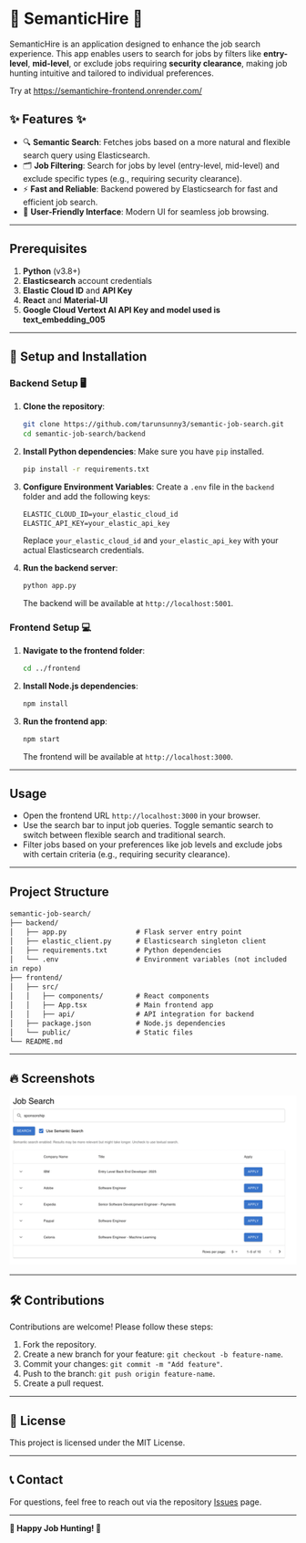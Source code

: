 
# 🚀 SemanticHire 🚀

SemanticHire is an application designed to enhance the job search experience. 
This app enables users to search for jobs by filters like **entry-level**, **mid-level**, or exclude jobs requiring **security clearance**, making job hunting intuitive and tailored to individual preferences.

Try at https://semantichire-frontend.onrender.com/

## ✨ Features ✨

- 🔍 **Semantic Search**: Fetches jobs based on a more natural and flexible search query using Elasticsearch.
- 🗂️ **Job Filtering**: Search for jobs by level (entry-level, mid-level) and exclude specific types (e.g., requiring security clearance).
- ⚡ **Fast and Reliable**: Backend powered by Elasticsearch for fast and efficient job search.
- 🎨 **User-Friendly Interface**: Modern UI for seamless job browsing.

---

## Prerequisites

1. **Python** (v3.8+)
2. **Elasticsearch** account credentials
3. **Elastic Cloud ID** and **API Key**
4. **React** and **Material-UI**
5. **Google Cloud Vertext AI API Key and model used is text_embedding_005** 
---

## 🚀 Setup and Installation

### Backend Setup 🖥️

1. **Clone the repository**:
   ```bash
   git clone https://github.com/tarunsunny3/semantic-job-search.git
   cd semantic-job-search/backend
   ```

2. **Install Python dependencies**:
   Make sure you have `pip` installed.
   ```bash
   pip install -r requirements.txt
   ```

3. **Configure Environment Variables**:
   Create a `.env` file in the `backend` folder and add the following keys:
   ```plaintext
   ELASTIC_CLOUD_ID=your_elastic_cloud_id
   ELASTIC_API_KEY=your_elastic_api_key
   ```

   Replace `your_elastic_cloud_id` and `your_elastic_api_key` with your actual Elasticsearch credentials.

4. **Run the backend server**:
   ```bash
   python app.py
   ```
   The backend will be available at `http://localhost:5001`.

### Frontend Setup 💻

1. **Navigate to the frontend folder**:
   ```bash
   cd ../frontend
   ```

2. **Install Node.js dependencies**:
   ```bash
   npm install
   ```

3. **Run the frontend app**:
   ```bash
   npm start
   ```
   The frontend will be available at `http://localhost:3000`.

---

## Usage

- Open the frontend URL `http://localhost:3000` in your browser.
- Use the search bar to input job queries. Toggle semantic search to switch between flexible search and traditional search.
- Filter jobs based on your preferences like job levels and exclude jobs with certain criteria (e.g., requiring security clearance).

---

## Project Structure

```
semantic-job-search/
├── backend/
│   ├── app.py                 # Flask server entry point
│   ├── elastic_client.py      # Elasticsearch singleton client
│   ├── requirements.txt       # Python dependencies
│   └── .env                   # Environment variables (not included in repo)
├── frontend/
│   ├── src/
│   │   ├── components/        # React components
│   │   ├── App.tsx            # Main frontend app
│   │   ├── api/               # API integration for backend
│   ├── package.json           # Node.js dependencies
│   └── public/                # Static files
└── README.md
```

---

## 🔥 Screenshots

![Job Search UI](ui.png)

---

## 🛠️ Contributions

Contributions are welcome! Please follow these steps:

1. Fork the repository.
2. Create a new branch for your feature: `git checkout -b feature-name`.
3. Commit your changes: `git commit -m "Add feature"`.
4. Push to the branch: `git push origin feature-name`.
5. Create a pull request.

---

## 📝 License

This project is licensed under the MIT License.

---

## 📞 Contact

For questions, feel free to reach out via the repository [Issues](https://github.com/tarunsunny3/semantic-job-search/issues) page.

---

**🌟 Happy Job Hunting! 🌟**
